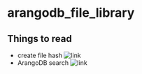 # arangodb_file_library

## Things to read

- create file hash ![link](https://stackoverflow.com/questions/22058048/hashing-a-file-in-python)
- ArangoDB search ![link](https://www.arangodb.com/tutorials/arangosearch/)